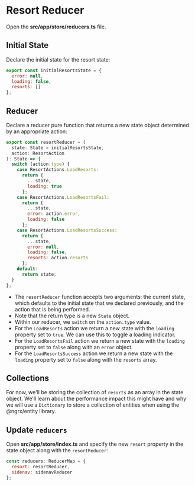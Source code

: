 # Resort Reducer

Open the **src/app/store/reducers.ts** file.

## Initial State

Declare the initial state for the resort state:

```javascript
export const initialResortsState = {
  error: null,
  loading: false,
  resorts: []
};
```

## Reducer

Declare a reducer pure function that returns a new state object determined by an appropriate action:

```javascript
export const resortReducer = (
  state: State = initialResortsState,
  action: ResortAction
): State => {
  switch (action.type) {
    case ResortActions.LoadResorts:
      return {
        ...state,
        loading: true
      };
    case ResortActions.LoadResortsFail:
      return {
        ...state,
        error: action.error,
        loading: false
      };
    case ResortActions.LoadResortsSuccess:
      return {
        ...state,
        error: null,
        loading: false,
        resorts: action.resorts
      };
    default:
      return state;
  }
};
```

* The `resortReducer` function accepts two arguments: the current state, which defaults to the initial state that we declared previously, and the action that is being performed.
* Note that the return type is a new `State` object.
* Within our reducer, we `switch` on the `action.type` value.
* For the `LoadResorts` action we return a new state with the `loading` property set to `true`. We can use this to toggle a loading indicator.
* For the `LoadResortsFail` action we return a new state with the `loading` property set to `false` along with an `error` object.
* For the `LoadResortsSuccess` action we return a new state with the `loading` property set to `false` along with the `resorts` array.

## Collections

For now, we'll be storing the collection of `resorts` as an array in the state object.
We'll learn about the performance impact this might have and why we will use a `Dictionary` to store a collection of entities when using the @ngrx/entity library.

## Update `reducers`

Open **src/app/store/index.ts** and specify the new `resort` property in the state object along with the `resortReducer`:

```javascript
const reducers: ReducerMap = {
  resort: resortReducer,
  sidenav: sidenavReducer
};
```